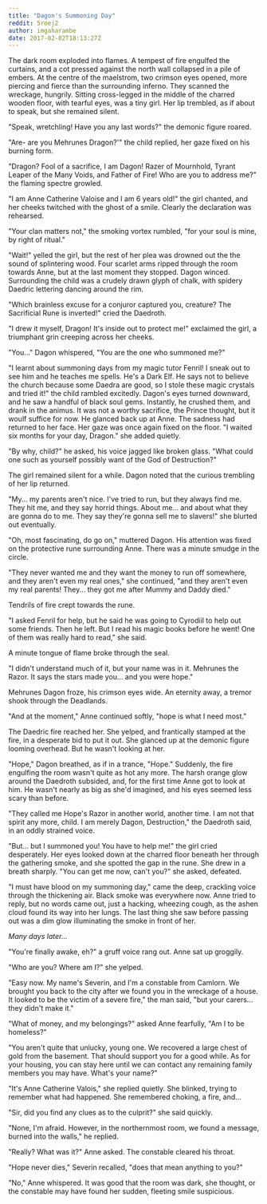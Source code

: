 ```yaml
---
title: "Dagon's Summoning Day"
reddit: 5roej2
author: imgaharambe
date: 2017-02-02T18:13:27Z
---
```


The dark room exploded into flames. A tempest of fire engulfed the curtains, and a cot pressed against the north wall collapsed in a pile of embers. At the centre of the maelstrom, two crimson eyes opened, more piercing and fierce than the surrounding inferno. They scanned the wreckage, hungrily. Sitting cross-legged in the middle of the charred wooden floor, with tearful eyes, was a tiny girl. Her lip trembled, as if about to speak, but she remained silent. 


"Speak, wretchling! Have you any last words?" the demonic figure roared.

"Are- are you Mehrunes Dragon?'" the child replied, her gaze fixed on his burning form.

"Dragon? Fool of a sacrifice, I am Dagon! Razer of Mournhold, Tyrant Leaper of the Many Voids, and Father of Fire! Who are you to address me?" the flaming spectre growled.

"I am Anne Catherine Valoise and I am 6 years old!" the girl chanted, and her cheeks twitched with the ghost of a smile. Clearly the declaration was rehearsed.

"Your clan matters not," the smoking vortex rumbled, "for your soul is mine, by right of ritual."

"Wait!" yelled the girl, but the rest of her plea was drowned out the the sound of splintering wood. Four scarlet arms ripped through the room towards Anne, but at the last moment they stopped. Dagon winced. Surrounding the child was a crudely drawn glyph of chalk, with spidery Daedric lettering dancing around the rim.

"Which brainless excuse for a conjuror captured you, creature? The Sacrificial Rune is inverted!" cried the Daedroth.

"I drew it myself, Dragon! It's inside out to protect me!" exclaimed the girl, a triumphant grin creeping across her cheeks.

"You..." Dagon whispered, "You are the one who summoned me?" 

"I learnt about summoning days from my magic tutor Fenril! I sneak out to see him and he teaches me spells. He's a Dark Elf. He says not to believe the church because some Daedra are good, so I stole these magic crystals and tried it!" the child rambled excitedly. Dagon's eyes turned downward, and he saw a handful of black soul gems. Instantly, he crushed them, and drank in the animus. It was not a worthy sacrifice, the Prince thought, but it woulf suffice for now. He glanced back up at Anne. The sadness had returned to her face. Her gaze was once again fixed on the floor. "I waited six months for your day, Dragon." she added quietly.

"By why, child?" he asked, his voice jagged like broken glass. "What could one such as yourself possibly want of the God of Destruction?"

The girl remained silent for a while. Dagon noted that the curious trembling of her lip returned.

"My... my parents aren't nice. I've tried to run, but they always find me. They hit me, and they say horrid things. About me... and about what they are gonna do to me. They say they're gonna sell me to slavers!" she blurted out eventually.

"Oh, most fascinating, do go on," muttered Dagon. His attention was fixed on the protective rune surrounding Anne. There was a minute smudge in the circle.

"They never wanted me and they want the money to run off somewhere, and they aren't even my real ones," she continued, "and they aren't even my real parents! They... they got me after Mummy and Daddy died."


 Tendrils of fire crept towards the rune.


"I asked Fenril for help, but he said he was going to Cyrodiil to help out some friends. Then he left. But I read his magic books before he went! One of them was really hard to read," she said.


A minute tongue of flame broke through the seal.



"I didn't understand much of it, but your name was in it. Mehrunes the Razor. It says the stars made you... and you were hope."

Mehrunes Dagon froze, his crimson eyes wide. An eternity away, a tremor shook through the Deadlands.

"And at the moment," Anne continued softly, "hope is what I need most." 


The Daedric fire reached her. She yelped, and frantically stamped at the fire, in a desperate bid to put it out. She glanced up at the demonic figure looming overhead.
But he wasn't looking at her.


"Hope," Dagon breathed, as if in a trance, "Hope."
Suddenly, the fire engulfing the room wasn't quite as hot any more. The harsh orange glow around the Daedroth subsided, and, for the first time Anne got to look at him. He wasn't nearly as big as she'd imagined, and his eyes seemed less scary than before.

"They called me Hope's Razor in another world, another time. I am not that spirit any more, child. I am merely Dagon, Destruction," the Daedroth said, in an oddly strained voice.

"But... but I summoned you! You have to help me!" the girl cried desperately. Her eyes looked down at the charred floor beneath her through the gathering smoke, and she spotted the gap in the rune. She drew in a breath sharply.
"You can get me now, can't you?" she asked, defeated.

"I must have blood on my summoning day," came the deep, crackling voice through the thickening air. Black smoke was everywhere now. Anne tried to reply, but no words came out, just a hacking, wheezing cough, as the ashen cloud found its way into her lungs. The last thing she saw before passing out was a dim glow illuminating the smoke in front of her.


*Many days later...*


"You're finally awake, eh?" a gruff voice rang out.
Anne sat up groggily.

"Who are you? Where am I?" she yelped.

"Easy now. My name's Severin, and I'm a constable from Camlorn. We brought you back to the city after we found you in the wreckage of a house. It looked to be the victim of a severe fire," the man said, "but your carers... they didn't make it."

"What of money, and my belongings?" asked Anne fearfully, "Am I to be homeless?"

"You aren't quite that unlucky, young one. We recovered a large chest of gold from the basement. That should support you for a good while. As for your housing, you can stay here until we can contact any remaining family members you may have. What's your name?"

"It's Anne Catherine Valois," she replied quietly. She blinked, trying to remember what had happened. She remembered choking, a fire, and...

"Sir, did you find any clues as to the culprit?" she said quickly.

"None, I'm afraid. However, in the northernmost room, we found a message, burned into the walls," he replied.

"Really? What was it?" Anne asked. The constable cleared his throat.

"Hope never dies," Severin recalled, "does that mean anything to you?"

"No," Anne whispered. It was good that the room was dark, she thought, or the constable may have found her sudden, fleeting smile suspicious.

